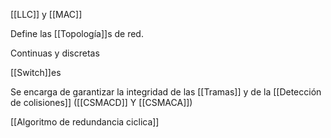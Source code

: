 [[LLC]] y [[MAC]]

Define las [[Topología]]s de red. 

Continuas y discretas

[[Switch]]es

Se encarga de garantizar la integridad de las [[Tramas]] y de la [[Detección de colisiones]] ([[CSMACD]] Y [[CSMACA]])

[[Algoritmo de redundancia ciclica]]

